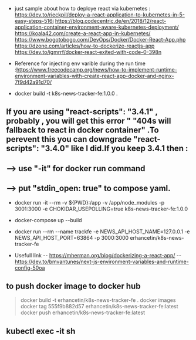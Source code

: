 * just sample about how to deploye react via kubernetes : 
   https://dev.to/rieckpil/deploy-a-react-application-to-kubernetes-in-5-easy-steps-516j
   https://blog.codecentric.de/en/2018/12/react-application-container-environment-aware-kubernetes-deployment/
   https://koala42.com/create-a-react-app-in-kubernetes/
   https://www.bogotobogo.com/DevOps/Docker/Docker-React-App.php
   https://dzone.com/articles/how-to-dockerize-reactjs-app
   https://dev.to/igmrrf/docker-react-exited-with-code-0-398n


* Reference for injecting env varible during the run time :https://www.freecodecamp.org/news/how-to-implement-runtime-environment-variables-with-create-react-app-docker-and-nginx-7f9d42a91d70/

* docker build -t k8s-news-tracker-fe:1.0.0 .
## If you are using "react-scripts": "3.4.1" , probably , you will get this error " "404s will fallback to react in docker container" .To perevent this you can downgrade "react-scripts": "3.4.0" like I did.If you keep 3.4.1 then : 
## -->   use "-it" for docker run command
## -->   put "stdin_open: true" to compose yaml. 
* docker run -it --rm  -v ${PWD}:/app -v /app/node_modules -p 3001:3000 -e CHOKIDAR_USEPOLLING=true  k8s-news-tracker-fe:1.0.0
* docker-compose up --build

 * docker run --rm --name  trackfe -e NEWS_API_HOST_NAME=127.0.0.1 -e NEWS_API_HOST_PORT=63864 -p 3000:3000  erhancetin/k8s-news-tracker-fe

* Usefull link 
-- https://mherman.org/blog/dockerizing-a-react-app/
-- https://dev.to/bmvantunes/next-js-environment-variables-and-runtime-config-50oa

## to push docker image to docker hub 
 > docker build -t erhancetin/k8s-news-tracker-fe .
 > docker images
 > docker tag 555f9b882d57 erhancetin/k8s-news-tracker-fe:latest
 > docker push erhancetin/k8s-news-tracker-fe:latest

 ## kubectl exec -it <react-pod-name> sh